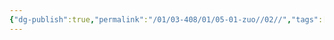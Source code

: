 ```yaml
---
{"dg-publish":true,"permalink":"/01/03-408/01/05-01-zuo//02//","tags":["personal/blog","algorithm/sorting","概念"]}
---
```


